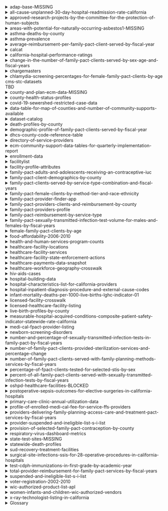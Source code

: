 <details><summary>adap-base-MISSING</summary>TBD</details>

<details><summary>all-cause-unplanned-30-day-hospital-readmission-rate-california</summary>TBD</details>

<details><summary>approved-research-projects-by-the-committee-for-the-protection-of-human-subjects</summary>TBD</details>

<details><summary>areas-with-potential-for-naturally-occurring-asbestos1-MISSING</summary>TBD</details>

<details><summary>asthma-deaths-by-county</summary>TBD</details>

<details><summary>asthma-prevalence</summary>TBD</details>

<details><summary>average-reimbursement-per-family-pact-client-served-by-fiscal-year</summary>TBD</details>

<details><summary>calcat</summary>TBD</details>

<details><summary>california-hospital-performance-ratings</summary>TBD</details>

<details><summary>change-in-the-number-of-family-pact-clients-served-by-sex-age-and-fiscal-years</summary>TBD</details>

<details><summary>chargemasters</summary>TBD</details>

<details><summary>chlamydia-screening-percentages-for-female-family-pact-clients-by-age</summary>TBD</details>

<summary>cms-stc-datasets</summary>TBD

<details><summary>county-and-plan-ecm-data-MISSING</summary>TBD</details>

<details><summary>county-health-status-profiles</summary>TBD</details>

<details><summary>covid-19-sewershed-restricted-case-data</summary>TBD</details>

<details><summary>data-table-for-map-of-counties-and-number-of-community-supports-available</summary>TBD</details>

<details>
<summary>dataset-catalog</summary>

The dataset-catalog directory includes code to download and import the data. The dataset-catalog-www will
vend it in a simple application. There is a lot of data here but not of it is ... accurate or perhaps up-to-date. There are some datasets in this dataset that are missing web pages or do not seem to exist now. It is, thougn, not very clear.
</details>

<details><summary>death-profiles-by-county</summary>TBD</details>

<details><summary>demographic-profile-of-family-pact-clients-served-by-fiscal-year</summary>TBD</details>

<details><summary>dhcs-county-code-reference-table</summary>TBD</details>

<details><summary>directory-of-service-providers</summary>TBD</details>

<details><summary>ecm-community-support-data-tables-for-quarterly-implementation-report</summary>TBD</details>

<details><summary>enrollment-data</summary>TBD</details>

<details><summary>facilitylist</summary>TBD</details>

<details><summary>facility-profile-attributes</summary>TBD</details>
<details><summary>family-pact-adults-and-adolescents-receiving-an-contraceptive-iuc</summary>TBD</details>

<details><summary>family-pact-client-demographics-by-county</summary>TBD</details>

<details><summary>family-pact-clients-served-by-service-type-combination-and-fiscal-years</summary>TBD</details>

<details><summary>family-pact-female-clients-by-method-tier-and-race-ethnicity</summary>TBD</details>

<details><summary>family-pact-provider-finder-app</summary>TBD</details>

<details><summary>family-pact-providers-clients-and-reimbursement-by-county</summary>TBD</details>

<details><summary>family-pact-providers-profile</summary>TBD</details>

<details><summary>family-pact-reimbursement-by-service-type</summary>TBD</details>

<details><summary>family-pact-sexually-transmitted-infection-test-volume-for-males-and-females-by-fiscal-years</summary>TBD</details>

<details><summary>female-family-pact-clients-by-age</summary>TBD</details>

<details><summary>food-affordability-2006-2010</summary>TBD</details>

<details><summary>health-and-human-services-program-counts</summary>TBD</details>

<details>
<summary>healthcare-facility-locations</summary>

See https://data.chhs.ca.gov/dataset/healthcare-facility-locations

https://www.cdph.ca.gov/Programs/CHCQ/LCP/Pages/HealthCareFacilities.aspx.
</details>

<details><summary>healthcare-facility-services</summary>TBD</details>

<details><summary>healthcare-facility-state-enforcement-actions</summary>TBD</details>

<details><summary>healthcare-payments-data-snapshot</summary>TBD</details>

<details><summary>healthcare-workforce-geography-crosswalk</summary>TBD</details>

<details><summary>hiv-aids-cases</summary>TBD</details>

<details>
<summary>hospital-building-data</summary>

Contains construction information for the buildings, includes number of stories, and
building code in effect when built. Includes a "perm_id" assigned as "Facility number
per Facilities Development Division". Will this match up with the "facid" fields in other
datasets? We will see.
</details>

<details><summary>hospital-characteristics-list-for-california-providers</summary>TBD</details>

<details><summary>hospital-inpatient-diagnosis-procedure-and-external-cause-codes</summary>TBD</details>

<details><summary>infant-mortality-deaths-per-1000-live-births-lghc-indicator-01</summary>TBD</details>

<details><summary>licensed-facility-crosswalk</summary>TBD</details>

<details><summary>licensed-healthcare-facility-listing</summary>TBD</details>

<details><summary>live-birth-profiles-by-county</summary>TBD</details>

<details><summary>measurable-hospital-acquired-conditions-composite-patient-safety-indicator-statewide-rate-california</summary>TBD</details>

<details><summary>medi-cal-fpact-provider-listing</summary>TBD</details>

<details><summary>newborn-screening-disorders</summary>TBD</details>

<details><summary>number-and-percentage-of-sexually-transmitted-infection-tests-in-family-pact-by-fiscal-years</summary>TBD</details>

<details><summary>number-of-family-pact-clients-provided-sterilization-services-and-percentage-change</summary>TBD</details>

<details><summary>number-of-family-pact-clients-served-with-family-planning-methods-services-by-fiscal-years</summary>TBD</details>

<details><summary>percentage-of-fpact-clients-tested-for-selected-stis-by-sex</summary>TBD</details>

<details><summary>percent-of-all-family-pact-clients-served-with-sexually-transmitted-infection-tests-by-fiscal-years</summary>TBD</details>

<details>
<summary>oshpd-healthcare-facilities-BLOCKED</summary>

This dataset is marked on the CalHHS Open Data Portal as blocked. No idea why.
</details>

<details><summary>postoperative-sepsis-outcomes-for-elective-surgeries-in-california-hospitals</summary>TBD</details>

<details><summary>primary-care-clinic-annual-utilization-data</summary>TBD</details>

<details><summary>profile-of-enrolled-medi-cal-fee-for-service-ffs-providers</summary>TBD</details>

<details><summary>providers-delivering-family-planning-access-care-and-treatment-pact-services-by-fiscal-years</summary>TBD</details>

<details><summary>provider-suspended-and-ineligible-list-s-i-list</summary>TBD</details>

<details><summary>provision-of-selected-family-pact-contraception-by-county</summary>TBD</details>

<details><summary>respiratory-virus-dashboard-metrics</summary>TBD</details>

<details><summary>state-test-sites-MISSING</summary>TBS</details>

<details>
<summary>statewide-death-profiles</summary>

Causes thereof.
</details>

<details><summary>sud-recovery-treatment-facilities</summary>TBD</details>

<details>
<summary>surgical-site-infections-ssis-for-28-operative-procedures-in-california-hospitals</summary>

There could also be something interesting here:

https://www.cdph.ca.gov/Programs/CHCQ/HAI/Pages/AnnualHAIReports.aspx
</details>

<details><summary>test-cdph-immunizations-in-first-grade-by-academic-year</summary>TBD</details>

<details><summary>total-provider-reimbursement-for-family-pact-services-by-fiscal-years</summary>TBD</details>

<details><summary>suspended-and-ineligible-list-s-i-list</summary>TBD</details>

<details><summary>voter-registration-2002-2010</summary>TBD</details>

<details><summary>wic-authorized-product-list-apl</summary>TBD</details>

<details><summary>women-infants-and-children-wic-authorized-vendors</summary>TBD</details>

<details><summary>x-ray-technologist-listing-in-california</summary>TBD</details>

<details>
<summary>Glossary</summary>

* ACA - Affordable Care Act
* ADAP - AIDS Drug Assistance Program
* CalFresh
* CalWORKs
* CPS - Child Protective Services
* DDS 
* ELMS - Electronic Licensing Management System
* Family PACT
* HAI - Hospital-Acquired Infection
* IHSS
* Medicaid
* Medi-Cal
* OSHPDID - A unique number established by the Department of Health Care Access and Information (HCAI) for identifying facilities and used in the Licensed Facility Information System (LFIS).
* SIR - Standardized Infection Ratio
* SMR - Standardized Mortality Ratio
* SPC - Structural Performance Category (in re buildings)
* SNAP
* SUD - Substance-Use Disorder
* TANF - Temporary Assistance for Needy Families
* WIC

